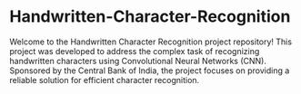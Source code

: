 # Handwritten-Character-Recognition
Welcome to the Handwritten Character Recognition project repository! This project was developed to address the complex task of recognizing handwritten characters using Convolutional Neural Networks (CNN). Sponsored by the Central Bank of India, the project focuses on providing a reliable solution for efficient character recognition.

